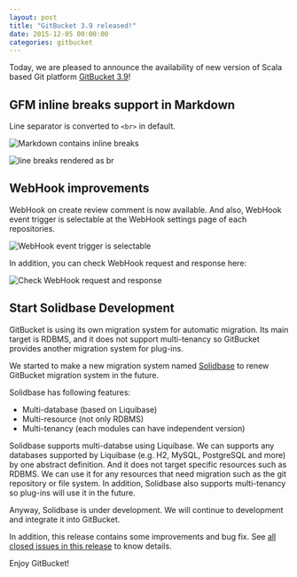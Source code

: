 ```yaml
---
layout: post
title: "GitBucket 3.9 released!"
date: 2015-12-05 00:00:00
categories: gitbucket
---
```


Today, we are pleased to announce the availability of new version of Scala based Git platform [GitBucket 3.9](https://github.com/gitbucket/gitbucket/releases/tag/3.9)!

## GFM inline breaks support in Markdown

Line separator is converted to `<br>` in default.

![Markdown contains inline breaks]({{site.baseurl}}/images/gitbucket-3.9/markdown_breaks_1.png)

![line breaks rendered as br]({{site.baseurl}}/images/gitbucket-3.9/markdown_breaks_2.png)

## WebHook improvements

WebHook on create review comment is now available. And also, WebHook event trigger is selectable at the WebHook settings page of each repositories.

![WebHook event trigger is selectable]({{site.baseurl}}/images/gitbucket-3.9/webhook_setting_1.png)

In addition, you can check WebHook request and response here:

![Check WebHook request and response]({{site.baseurl}}/images/gitbucket-3.9/webhook_setting_2.png)

## Start Solidbase Development

GitBucket is using its own migration system for automatic migration. Its main target is RDBMS, and it does not support multi-tenancy so GitBucket provides another migration system for plug-ins.

We started to make a new migration system named [Solidbase](https://github.com/gitbucket/solidbase) to renew GitBucket migration system in the future.

Solidbase has following features:

- Multi-database (based on Liquibase)
- Multi-resource (not only RDBMS)
- Multi-tenancy (each modules can have independent version)

Solidbase supports multi-databse using Liquibase. We can supports any databases supported by Liquibase (e.g. H2, MySQL, PostgreSQL and more) by one abstract definition. And it does not target specific resources such as RDBMS. We can use it for any resources that need migration such as the git repository or file system. In addition, Solidbase also supports multi-tenancy so plug-ins will use it in the future.

Anyway, Solidbase is under development. We will continue to development and integrate it into GitBucket.

In addition, this release contains some improvements and bug fix. See [all closed issues in this release](https://github.com/gitbucket/gitbucket/issues?q=is%3Aclosed+milestone%3A3.9) to know details.

Enjoy GitBucket!
